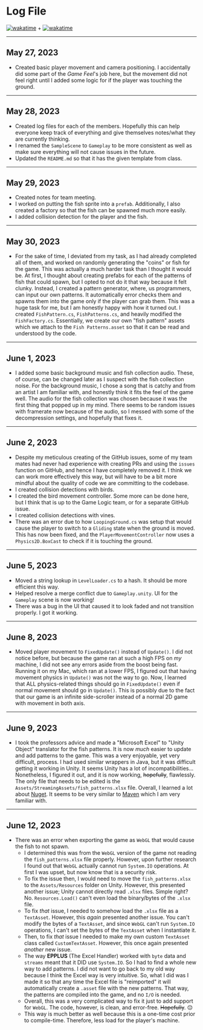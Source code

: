 # Log File

[![wakatime](https://wakatime.com/badge/github/beanbeanjuice/ecs189L-back-to-the-jungle.svg)](https://wakatime.com/badge/github/beanbeanjuice/ecs189L-back-to-the-jungle) + [![wakatime](https://wakatime.com/badge/github/beanbeanjuice/back-to-the-jungle.svg)](https://wakatime.com/badge/github/beanbeanjuice/back-to-the-jungle)

---

## May 27, 2023
* Created basic player movement and camera positioning. I accidentally did some part of the *Game Feel*'s job here, but the movement did not feel right until I added some logic for if the player was touching the ground.

---

## May 28, 2023
* Created log files for each of the members. Hopefully this can help everyone keep track of everything and give themselves notes/what they are currently thinking.
* I renamed the `SampleScene` to `Gameplay` to be more consistent as well as make sure everything will not cause issues in the future.
* Updated the `README.md` so that it has the given template from class.

---

## May 29, 2023
* Created notes for team meeting.
* I worked on putting the fish sprite into a `prefab`. Additionally, I also created a factory so that the fish can be spawned much more easily.
* I added collision detection for the player and the fish.

---

## May 30, 2023
* For the sake of time, I deviated from my task, as I had already completed all of them, and worked on randomly generating the "coins" or fish for the game. This was actually a much harder task than I thought it would be.
At first, I thought about creating prefabs for each of the patterns of fish that could spawn, but I opted to not do it that way because it felt clunky.
Instead, I created a pattern generator, where, us programmers, can input our own patterns. It automatically error checks them and spawns them into the game only if the player can grab them.
This was a huge task for me, but I am honestly happy with how it turned out. I created `FishPattern.cs`, `FishPatterns.cs`, and heavily modified the `FishFactory.cs`.
Essentially, we create our own "fish pattern" assets which we attach to the `Fish Patterns.asset` so that it can be read and understood by the code.

---

## June 1, 2023
* I added some basic background music and fish collection audio. These, of course, can be changed later as I suspect with the fish collection noise. For the background music, I chose a song that is catchy and from an artist I am familiar with, and honestly think it fits the feel of the game well.
The audio for the fish collection was chosen because it was the first thing that popped up in my mind. There seems to be random issues with framerate now because of the audio, so I messed with some of the decompression settings, and hopefully that fixes it.

---

## June 2, 2023
* Despite my meticulous creating of the GitHub issues, some of my team mates had never had experience with creating PRs and using the `issues` function on GitHub, and hence I have completely removed it. I think we can work more effectively this way, but will have to be a bit more mindful about the quality of code we are committing to the codebase.
* I created collision detections with birds.
* I created the bird movement controller. Some more can be done here, but I think that is up to the Game Logic team, or for a separate GitHub issue.
* I created collision detections with vines.
* There was an error due to how `LoopingGround.cs` was setup that would cause the player to switch to a `Gliding` state when the ground is moved. This has now been fixed, and the `PlayerMovementController` now uses a `Physics2D.BoxCast` to check if it is touching the ground.

---

## June 5, 2023
* Moved a string lookup in `LevelLoader.cs` to a hash. It should be more efficient this way.
* Helped resolve a merge conflict due to `Gameplay.unity`. UI for the `Gameplay` scene is now working!
* There was a bug in the UI that caused it to look faded and not transition properly. I got it working.

---

## June 8, 2023
* Moved player movement to `FixedUpdate()` instead of `Update()`. I did not notice before, but because the game ran at such a high FPS on *my* machine, I did not see any errors aside from the boost being fast. Running it on my Mac, which ran at a lower FPS, I figured out that having movement physics in `Update()` was not the way to go.
Now, I learned that ALL physics-related things should go in `FixedUpdate()` even if normal movement should go in `Update()`. This is possibly due to the fact that our game is an infinite side-scroller instead of a normal 2D game with movement in both axis.

---

## June 9, 2023
* I took the professors advice and made a "Microsoft Excel" to "Unity Object" translator for the fish patterns. It is now *much* easier to update and add patterns to the game. This was a very enjoyable, yet very difficult, process. I had used similar wrappers in Java, but it was difficult getting it working in Unity. It seems Unity has a lot of incompatibilities...
Nonetheless, I figured it out, and it is now working, ~~hopefully~~, flawlessly. The only file that needs to be edited is the `Assets/StreamingAssets/fish_patterns.xlsx` file.
Overall, I learned a lot about [Nuget](https://www.nuget.org/). It seems to be very similar to [Maven](https://mvnrepository.com/) which I am very familiar with.

---

## June 12, 2023
* There was an error when exporting the game as `WebGL` that would cause the fish to not spawn.
  * I determined this was from the `WebGL` version of the game not reading the `fish_patterns.xlsx` file properly. However, upon further research I found out that `WebGL` actually cannot run `System.IO` operations. At first I was upset, but now know that is a security risk.
  * To fix the issue then, I would need to move the `fish_patterns.xlsx` to the `Assets/Resources` folder on Unity. However, this presented another issue; Unity cannot directly read `.xlsx` files. Simple right? No. `Resources.Load()` can't even load the binary/bytes of the `.xlsx` file.
  * To fix *that* issue, I needed to somehow load the `.xlsx` file as a `TextAsset`. However, this *again* presented another issue. You can't modify the bytes of a `TextAsset`, and since `WebGL` can't run `System.IO` operations, I can't set the bytes of the `TextAsset` when I instantiate it.
  * Then, to fix *that* issue I needed to make my own custom `TextAsset` class called `CustomTextAsset`. However, this once again presented *another* new issue.
  * The way **EPPLUS** (The Excel Handler) worked with `byte` data and `streams` meant that it DID use `System.IO`. So I had to find a whole new way to add patterns. I did not want to go back to my old way because I think the Excel way is very intuitive. So, what I did was I made it so that any time the Excel file is "reimported" it will automatically create a `.asset` file with the new patterns. That way, the patterns are compiled into the game, and no `I/O` is needed.
  * Overall, this was a very complicated way to fix it just to add support for `WebGL`. The code, however, is clean, and error-free. ~~Hopefully~~. 😔
  * This way is much better as well because this is a one-time cost prior to compile-time. Therefore, less load for the player's machine.
